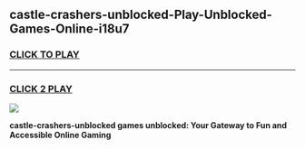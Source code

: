 
## castle-crashers-unblocked-Play-Unblocked-Games-Online-i18u7
<h3>
<a href="https://premium76.site?title=castle-crashers-unblocked&ref=25A">CLICK TO PLAY</a></h3>
<hr>

<h3>
<a href="https://premium76.site?title=castle-crashers-unblocked&ref=25A">CLICK 2 PLAY</a>
  
</h3>

<a href="https://premium76.site?title=castle-crashers-unblocked&ref=25A"><img src="https://clearcache.store/games.png"></a>


**castle-crashers-unblocked games unblocked: Your Gateway to Fun and Accessible Online Gaming**
